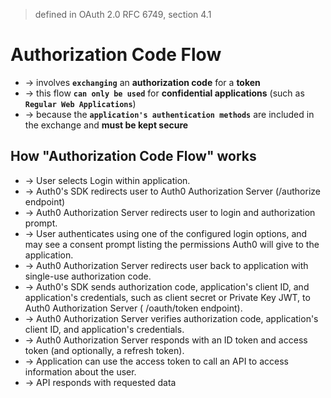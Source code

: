 > defined in OAuth 2.0 RFC 6749, section 4.1

# Authorization Code Flow
* -> involves **`exchanging`** an **authorization code** for a **token**
* -> this flow **`can only be used`** for **confidential applications** (such as **`Regular Web Applications`**) 
* -> because the **`application's authentication methods`** are included in the exchange and **must be kept secure**

## How "Authorization Code Flow" works
* -> User selects Login within application.
* -> Auth0's SDK redirects user to Auth0 Authorization Server (/authorize endpoint)
* -> Auth0 Authorization Server redirects user to login and authorization prompt.
* -> User authenticates using one of the configured login options, and may see a consent prompt listing the permissions Auth0 will give to the application.
* -> Auth0 Authorization Server redirects user back to application with single-use authorization code.
* -> Auth0's SDK sends authorization code, application's client ID, and application's credentials, such as client secret or Private Key JWT, to Auth0 Authorization Server (
/oauth/token
endpoint).
* -> Auth0 Authorization Server verifies authorization code, application's client ID, and application's credentials.
* -> Auth0 Authorization Server responds with an ID token and access token (and optionally, a refresh token).
* -> Application can use the access token to call an API to access information about the user.
* -> API responds with requested data